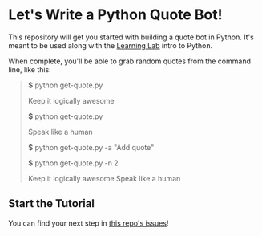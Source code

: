 # Let's Write a Python Quote Bot!

This repository will get you started with building a quote bot in Python. It's meant to be used along with the [Learning Lab](https://lab.github.com) intro to Python.

When complete, you'll be able to grab random quotes from the command line, like this:

> **$** python get-quote.py
> 
> Keep it logically awesome
> 
> **$** python get-quote.py
> 
> Speak like a human
> 
> **$** python get-quote.py -a "Add quote"
>
> **$** python get-quote.py -n 2
>
> Keep it logically awesome
> Speak like a human
>

## Start the Tutorial

You can find your next step in [this repo's issues](../../issues/)!
